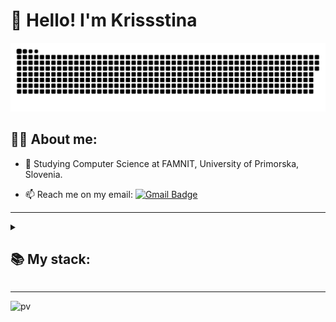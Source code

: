 
# 👋 Hello! I'm Krissstina 

<p align="center">
 <img width="600" src="assets/github-snake.svg" alt="snake"/>
</p>

## 👩‍💻 About me:

- :telescope: Studying Computer Science at FAMNIT, University of Primorska, Slovenia.

- :mailbox: Reach me on my email: [![Gmail Badge](https://img.shields.io/badge/-Gmail-red?style=flat&logo=Gmail&logoColor=white)](mailto:krispiiarska@gmail.com)

---

<details align="left">
  <summary><h2><b>📚 My stack:</b></h2></summary>
  <p>
    <h3>Languages</h3>
    <img src="https://skillicons.dev/icons?i=java,c,py,javascript,typescript,ocaml&perline=7" />
    <h3>!Languages</h3>
    <img src="https://skillicons.dev/icons?i=html,css,nodejs,react&perline=7" />
    <h3>Frameworks / Tools / Software</h3>
    <img src="https://skillicons.dev/icons?i=figma,linux,git,github,bootstrap,vscode,idea&perline=7" />
    <br>
  </p>
</details>

---

![pv](https://pageview.vercel.app/?github_user=krisssttinaa)
